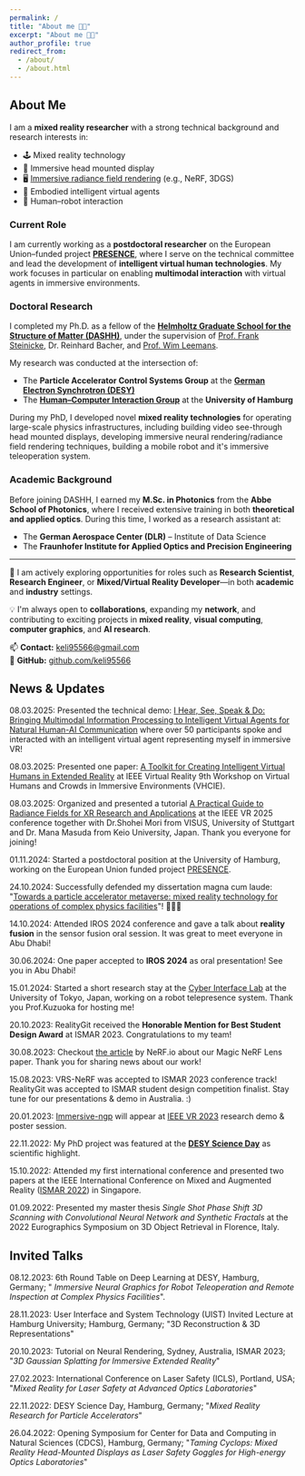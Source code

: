 ```yaml
---
permalink: /
title: "About me 👩‍💻"
excerpt: "About me 👩‍💻"
author_profile: true
redirect_from: 
  - /about/
  - /about.html
---
```

## About Me

I am a **mixed reality researcher** with a strong technical background and research interests in:

- 🕹️ Mixed reality technology  
- 🥽 Immersive head mounted display
- 🖥️ [Immersive radiance field rendering](https://github.com/uhhhci/immersive-ngp) (e.g., NeRF, 3DGS)  
- 👾 Embodied intelligent virtual agents
- 🤖 Human–robot interaction

### Current Role

I am currently working as a **postdoctoral researcher** on the European Union–funded project [**PRESENCE**](https://presence-xr.eu/), where I serve on the technical committee and lead the development of **intelligent virtual human technologies**. My work focuses in particular on enabling **multimodal interaction** with virtual agents in immersive environments.

### Doctoral Research

I completed my Ph.D. as a fellow of the [**Helmholtz Graduate School for the Structure of Matter (DASHH)**](https://www.dashh.org/), under the supervision of [Prof. Frank Steinicke](https://scholar.google.de/citations?user=bmRsMpUAAAAJ&hl=en), Dr. Reinhard Bacher, and [Prof. Wim Leemans](https://scholar.google.com/citations?user=_aSYAMEAAAAJ&hl=en).

My research was conducted at the intersection of:

- The **Particle Accelerator Control Systems Group** at the [**German Electron Synchrotron (DESY)**](https://www.desy.de/)
- The [**Human–Computer Interaction Group**](https://www.inf.uni-hamburg.de/en/inst/ab/hci/people.html) at the **University of Hamburg**

During my PhD, I developed novel **mixed reality technologies** for operating large-scale physics infrastructures, including building video see-through head mounted displays, developing immersive neural rendering/radiance field rendering techniques, building a mobile robot and it's immersive teleoperation system.

### Academic Background

Before joining DASHH, I earned my **M.Sc. in Photonics** from the **Abbe School of Photonics**, where I received extensive training in both **theoretical and applied optics**. During this time, I worked as a research assistant at:

- The **German Aerospace Center (DLR)** – Institute of Data Science  
- The **Fraunhofer Institute for Applied Optics and Precision Engineering**

---

💼 I am actively exploring opportunities for roles such as **Research Scientist**, **Research Engineer**, or **Mixed/Virtual Reality Developer**—in both **academic** and **industry** settings.

💡 I'm always open to **collaborations**, expanding my **network**, and contributing to exciting projects in **mixed reality**, **visual computing**, **computer graphics**, and **AI research**.

📫 **Contact:** [keli95566@gmail.com](mailto:keli95566@gmail.com)  
🔗 **GitHub:** [github.com/keli95566](https://github.com/keli95566)


News & Updates
--------

08.03.2025: Presented the technical demo: [I Hear, See, Speak & Do: Bringing Multimodal Information Processing to Intelligent Virtual Agents for Natural Human-AI Communication](https://www.youtube.com/watch?v=BTKCyC0GgXg&feature=youtu.be) where over 50 participants spoke and interacted with an intelligent virtual agent representing myself in immersive VR!

08.03.2025: Presented one paper: [A Toolkit for Creating Intelligent Virtual Humans in Extended Reality](https://www.charbonnier.ch/pdf/publications/118.pdf) at IEEE Virtual Reality 9th Workshop on Virtual Humans and Crowds in Immersive Environments (VHCIE).

08.03.2025: Organized and presented a tutorial [A Practical Guide to Radiance Fields for XR Research and Applications](https://mediated-reality.github.io/rf4xr/vr25tutorial/) at the IEEE VR 2025 conference together with Dr.Shohei Mori from VISUS, University of Stuttgart and Dr. Mana Masuda from Keio University, Japan. Thank you everyone for joining!

01.11.2024: Started a postdoctoral position at the University of Hamburg, working on the European Union funded project [PRESENCE](https://presence-xr.eu/).

24.10.2024: Successfully defended my dissertation magna cum laude: "[Towards a particle accelerator metaverse: mixed reality technology for operations of complex physics facilities](https://ediss.sub.uni-hamburg.de/handle/ediss/11310?mode=full)"!  🎉🎉🎉

14.10.2024: Attended IROS 2024 conference and gave a talk about **reality fusion** in the sensor fusion oral session. It was great to meet everyone in Abu Dhabi!

30.06.2024: One paper accepted to **IROS 2024** as oral presentation! See you in Abu Dhabi!

15.01.2024: Started a short research stay at the [Cyber Interface Lab](https://www.cyber.t.u-tokyo.ac.jp/ja) at the University of Tokyo, Japan, working on a robot telepresence system. Thank you Prof.Kuzuoka for hosting me!

20.10.2023: RealityGit received the **Honorable Mention for Best Student Design Award** at ISMAR 2023. Congratulations to my team!

30.08.2023: Checkout [the article](https://neuralradiancefields.io/magic-nerf-lens-marries-cad-files-and-nerfs-in-vr/) by NeRF.io about our Magic NeRF Lens paper. Thank you for sharing news about our work!

15.08.2023: VRS-NeRF was accepted to ISMAR 2023 conference track! RealityGit was accepted to ISMAR student design competition finalist. Stay tune for our presentations & demo in Australia. :)

20.01.2023: [Immersive-ngp](ttps://github.com/uhhhci/immersive-ngp) will appear at [IEEE VR 2023](https://ieeevr.org/2023/) research demo & poster session. 

22.11.2022: My PhD project was featured at the **[DESY Science Day](https://indico.desy.de/event/36442/)** as scientific highlight. 

15.10.2022: Attended my first international conference and presented two papers at the IEEE International Conference on Mixed and Augmented Reality ([ISMAR 2022](https://ismar2022.org/)) in Singapore.

01.09.2022: Presented my master thesis *Single Shot Phase Shift 3D Scanning with Convolutional Neural Network and Synthetic Fractals* at the 2022 Eurographics Symposium on 3D Object Retrieval in Florence, Italy.

Invited Talks
--------
08.12.2023: 6th Round Table on Deep Learning at DESY, Hamburg, Germany;  " *Immersive Neural Graphics for Robot Teleoperation and Remote Inspection at Complex Physics Facilities*".

28.11.2023: User Interface and System Technology  (UIST) Invited Lecture at Hamburg University; Hamburg, Germany; "3D Reconstruction & 3D Representations"

20.10.2023: Tutorial on Neural Rendering, Sydney, Australia, ISMAR 2023; "*3D Gaussian Splatting for Immersive Extended Reality*"

27.02.2023: International Conference on Laser Safety (ICLS), Portland, USA; "*Mixed Reality for Laser Safety at Advanced Optics Laboratories*"

22.11.2022: DESY Science Day, Hamburg, Germany; "*Mixed Reality Research for Particle Accelerators*"

26.04.2022: Opening Symposium for Center for Data and Computing in Natural Sciences (CDCS),  Hamburg, Germany; "*Taming Cyclops: Mixed Reality Head-Mounted Displays as Laser Safety Goggles for High-energy Optics Laboratories*"
